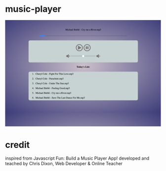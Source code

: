 # music-player

<img src="./assets/img.png">




# credit
inspired from 
Javascript Fun: Build a Music Player App!
developed and teached by
Chris Dixon, Web Developer & Online Teacher 
